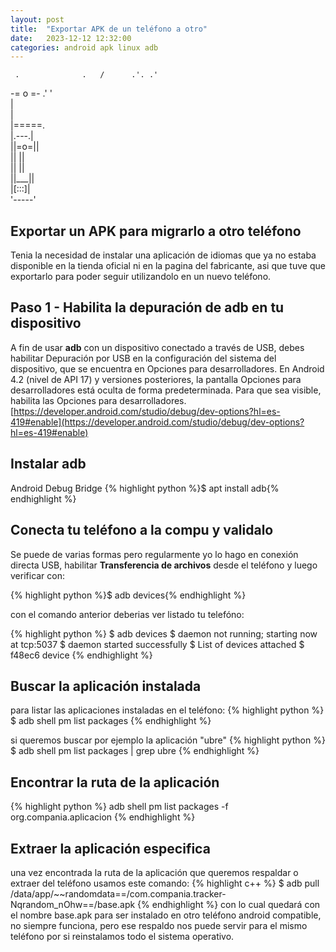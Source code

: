```yaml
---
layout: post
title:  "Exportar APK de un teléfono a otro"
date:   2023-12-12 12:32:00
categories: android apk linux adb
---
```


                                 
     .              .   /      .'. .' 
 -=  o  =-  .'   '              
     |                           
     |                      
     |=====.                
     |.---.|                
     ||=o=||                
     ||   ||                
     ||   ||               
     ||___||               
     |[:::]|               
     '-----'

## Exportar un APK para migrarlo a otro teléfono

Tenia la necesidad de instalar una aplicación de idiomas que ya no estaba disponible en la tienda oficial ni en la pagina del fabricante, 
asi que tuve que exportarlo para poder seguir utilizandolo en un nuevo teléfono.

## Paso 1 - Habilita la depuración de adb en tu dispositivo

A fin de usar **adb** con un dispositivo conectado a través de USB, debes habilitar Depuración por USB en la configuración del sistema del dispositivo, 
que se encuentra en Opciones para desarrolladores. En Android 4.2 (nivel de API 17) y versiones posteriores, la pantalla Opciones para desarrolladores 
está oculta de forma predeterminada. Para que sea visible, habilita las Opciones para desarrolladores.
[https://developer.android.com/studio/debug/dev-options?hl=es-419#enable](https://developer.android.com/studio/debug/dev-options?hl=es-419#enable)


## Instalar adb

Android Debug Bridge 
{% highlight python %}$ apt install adb{% endhighlight %}


## Conecta tu teléfono a la compu y validalo

Se puede de varias formas pero regularmente yo lo hago en conexión directa USB,
habilitar **Transferencia de archivos** desde el teléfono y luego verificar con:

{% highlight python %}$ adb devices{% endhighlight %}

con el comando anterior deberias ver listado tu telefóno:

{% highlight python %}
$ adb devices
$ daemon not running; starting now at tcp:5037
$ daemon started successfully
$ List of devices attached
$ f48ec6 device
{% endhighlight %}

## Buscar la aplicación instalada

para listar las aplicaciones instaladas en el teléfono:
{% highlight python %}
$ adb shell pm list packages
{% endhighlight %}

si queremos buscar por ejemplo la aplicación "ubre"
{% highlight python %}
$ adb shell pm list packages | grep ubre
{% endhighlight %}

## Encontrar la ruta de la aplicación

{% highlight python %}
adb shell pm list packages -f org.compania.aplicacion
{% endhighlight %}

## Extraer la aplicación especifica

una vez encontrada la ruta de la aplicación que queremos respaldar o extraer del teléfono usamos este comando:
{% highlight c++ %}
$ adb pull /data/app/~~randomdata==/com.compania.tracker-Nqrandom_nOhw==/base.apk
{% endhighlight %}
con lo cual quedará con el nombre base.apk para ser instalado en otro teléfono android compatible, no siempre funciona, pero ese respaldo nos puede servir para el mismo teléfono por si reinstalamos todo el sistema operativo.
